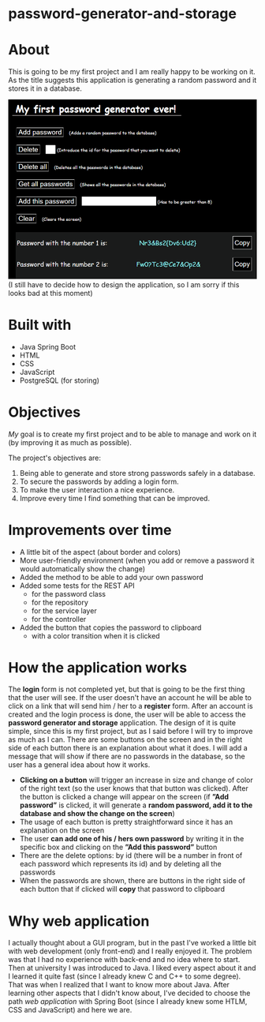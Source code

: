 # password-generator-and-storage

# About
This is going to be my first project and I am really happy to be working on it. As the title suggests this application is generating a random password and it stores it in a database.

![This image shows the main aspect of the application](src/main/resources/images/main_image.png "The aspect")<br>
(I still have to decide how to design the application, so I am sorry if this looks bad at this moment)
<!-- ![This image shows the main aspect of the login page](src/main/resources/images/login_image.png "Login image")<br>
(Sorry for the general aspect of this one as well) THIS SHOULD BE A PLACE FOR THE FUTURE IMAGE OF THE LOGIN FORM-->

# Built with 
- Java Spring Boot
- HTML
- CSS
- JavaScript
- PostgreSQL (for storing)

# Objectives
_My_ goal is to create my first project and to be able to manage and work on it (by improving it as much as possible).

The project's objectives are:
1. Being able to generate and store strong passwords safely in a database.
2. To secure the passwords by adding a login form.
3. To make the user interaction a nice experience.
4. Improve every time I find something that can be improved.

# Improvements over time
* A little bit of the aspect (about border and colors)
* More user-friendly environment (when you add or remove a password it would automatically show the change)
* Added the method to be able to add your own password
* Added some tests for the REST API
  - for the password class
  - for the repository
  - for the service layer
  - for the controller
* Added the button that copies the password to clipboard
  - with a color transition when it is clicked

# How the application works
The <b>login</b> form is not completed yet, but that is going to be the first thing that the user will see. If the user doesn't have an account he will be able to click on a link that will send him / her to a <b>register</b> form. After an account is created and the login process is done, the user will be able to access the <b>password generator and storage</b> application. The design of it is quite simple, since this is my first project, but as I said before I will try to improve as much as I can. There are some buttons on the screen and in the right side of each button there is an explanation about what it does. I will add a message that will show if there are no passwords in the database, so the user has a general idea about how it works.
 - <b>Clicking on a button</b> will trigger an increase in size and change of color of the right text (so the user knows that that button was clicked). After the button is clicked a change will appear on the screen (if <b>”Add password”</b> is clicked, it will generate a <b>random password, add it to the database and show the change on the screen</b>)
 - The usage of each button is pretty straightforward since it has an explanation on the screen
 - The user <b>can add one of his / hers own password</b> by writing it in the specific box and clicking on the <b>”Add this password”</b> button
 - There are the delete options: by id (there will be a number in front of each password which represents its id) and by deleting all the passwords
 - When the passwords are shown, there are buttons in the right side of each button that if clicked will <b>copy</b> that password to clipboard

# Why web application
I actually thought about a GUI program, but in the past I've worked a little bit with web development (only front-end) and I really enjoyed it. The problem was that I had no experience with back-end and no idea where to start. Then at university I was introduced to Java. I liked every aspect about it and I learned it quite fast (since I already knew C and C++ to some degree). That was when I realized that I want to know more about Java. After learning other aspects that I didn't know about, I've decided to choose the path _web application_ with Spring Boot (since I already knew some HTLM, CSS and JavaScript) and here we are.

